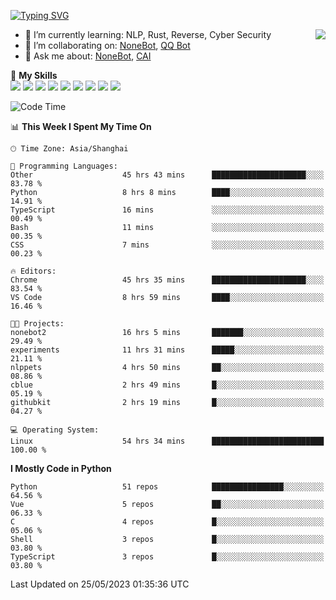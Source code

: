 [![Typing SVG](https://readme-typing-svg.herokuapp.com?size=25&duration=2500&color=8C43EA&vCenter=true&width=200&height=40&lines=Hi+there+%F0%9F%91%8B%F0%9F%8F%BB;I'm+yanyongyu)](https://git.io/typing-svg)

<a href="#">
  <img align="right" src="https://github-readme-stats.vercel.app/api?username=yanyongyu&count_private=true&show_icons=true&bg_color=15,f2f7fd,E0EAFC" />
</a>

- 🌱 I’m currently learning: NLP, Rust, Reverse, Cyber Security
- 👯 I’m collaborating on: [NoneBot](https://github.com/nonebot), [QQ Bot](https://github.com/Mrs4s/go-cqhttp)
- 💬 Ask me about: [NoneBot](https://github.com/nonebot), [CAI](https://github.com/cscs181/CAI)

🌟 **My Skills**  
![](https://img.shields.io/badge/-Python-3e74a2?style=flat-square&logo=Python&logoColor=fff)
![](https://img.shields.io/badge/-Node.js-339933?style=flat-square&logo=Node.js&logoColor=fff)
![](https://img.shields.io/badge/-Vue-4fc08d?style=flat-square&logo=Vue.js&logoColor=fff)
![](https://img.shields.io/badge/-React-2d98ce?style=flat-square&logo=React&logoColor=fff)
![](https://img.shields.io/badge/-Docker-2496ED?style=flat-square&logo=Docker&logoColor=fff)
![](https://img.shields.io/badge/-Linux-000000?style=flat-square&logo=Linux&logoColor=fff)
![](https://img.shields.io/badge/-MySQL-4479A1?style=flat-square&logo=MySQL&logoColor=fff)
![](https://img.shields.io/badge/-Redis-DC382D?style=flat-square&logo=Redis&logoColor=fff)
![](https://img.shields.io/badge/-MongoDB-47A248?style=flat-square&logo=MongoDB&logoColor=fff)

<!--START_SECTION:waka-->
![Code Time](http://img.shields.io/badge/Code%20Time-4%2C103%20hrs%2055%20mins-blue)

📊 **This Week I Spent My Time On** 

```text
🕑︎ Time Zone: Asia/Shanghai

💬 Programming Languages: 
Other                    45 hrs 43 mins      █████████████████████░░░░   83.78 % 
Python                   8 hrs 8 mins        ████░░░░░░░░░░░░░░░░░░░░░   14.91 % 
TypeScript               16 mins             ░░░░░░░░░░░░░░░░░░░░░░░░░   00.49 % 
Bash                     11 mins             ░░░░░░░░░░░░░░░░░░░░░░░░░   00.35 % 
CSS                      7 mins              ░░░░░░░░░░░░░░░░░░░░░░░░░   00.23 % 

🔥 Editors: 
Chrome                   45 hrs 35 mins      █████████████████████░░░░   83.54 % 
VS Code                  8 hrs 59 mins       ████░░░░░░░░░░░░░░░░░░░░░   16.46 % 

🐱‍💻 Projects: 
nonebot2                 16 hrs 5 mins       ███████░░░░░░░░░░░░░░░░░░   29.49 % 
experiments              11 hrs 31 mins      █████░░░░░░░░░░░░░░░░░░░░   21.11 % 
nlppets                  4 hrs 50 mins       ██░░░░░░░░░░░░░░░░░░░░░░░   08.86 % 
cblue                    2 hrs 49 mins       █░░░░░░░░░░░░░░░░░░░░░░░░   05.19 % 
githubkit                2 hrs 19 mins       █░░░░░░░░░░░░░░░░░░░░░░░░   04.27 % 

💻 Operating System: 
Linux                    54 hrs 34 mins      █████████████████████████   100.00 % 
```

**I Mostly Code in Python** 

```text
Python                   51 repos            ████████████████░░░░░░░░░   64.56 % 
Vue                      5 repos             ██░░░░░░░░░░░░░░░░░░░░░░░   06.33 % 
C                        4 repos             █░░░░░░░░░░░░░░░░░░░░░░░░   05.06 % 
Shell                    3 repos             █░░░░░░░░░░░░░░░░░░░░░░░░   03.80 % 
TypeScript               3 repos             █░░░░░░░░░░░░░░░░░░░░░░░░   03.80 % 
```




 Last Updated on 25/05/2023 01:35:36 UTC
<!--END_SECTION:waka-->
